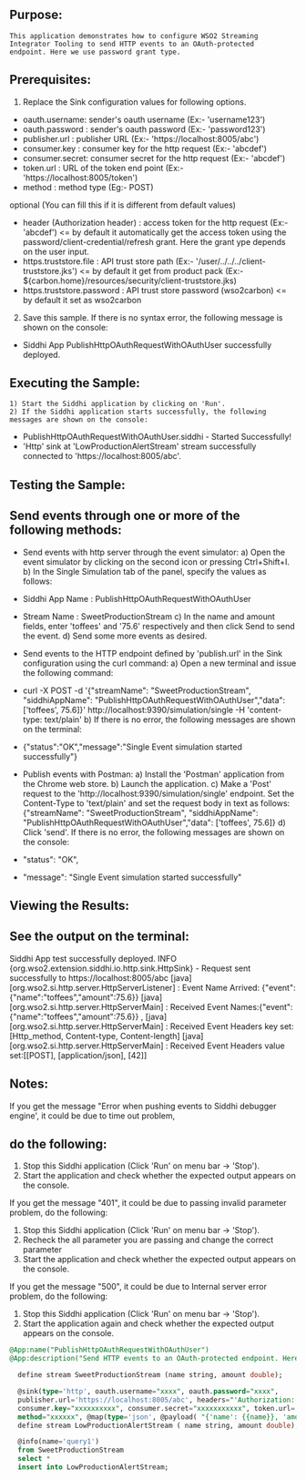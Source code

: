 
## Purpose:
	This application demonstrates how to configure WSO2 Streaming Integrator Tooling to send HTTP events to an OAuth-protected
	endpoint. Here we use password grant type.
## Prerequisites:
1) Replace the Sink configuration values for following options.
- oauth.username: sender's oauth username (Ex:- 'username123')
- oauth.password : sender's oauth password (Ex:- 'password123')
- publisher.url : publisher URL (Ex:- 'https://localhost:8005/abc')
- consumer.key  : consumer key for the http request (Ex:- 'abcdef')
- consumer.secret: consumer secret for the http request (Ex:- 'abcdef')
- token.url     : URL of the token end point (Ex:- 'https://localhost:8005/token')
- method        : method type (Eg:- POST)

optional (You can fill this if it is different from default values)
- header (Authorization header)  : access token for the http request (Ex:- 'abcdef') <= by default
it automatically get the access token using the password/client-credential/refresh grant. Here the grant
ype depends on the user input.
- https.truststore.file : API trust store path (Ex:- '/user/../../../client-truststore.jks') <= by default
it get from product pack (Ex:- ${carbon.home}/resources/security/client-truststore.jks)
- https.truststore.password :  API trust store password (wso2carbon) <= by default it set as wso2carbon

2) Save this sample. If there is no syntax error, the following message is shown on the console:
* Siddhi App PublishHttpOAuthRequestWithOAuthUser successfully deployed.

## Executing the Sample:
	1) Start the Siddhi application by clicking on 'Run'.
	2) If the Siddhi application starts successfully, the following messages are shown on the console:
* PublishHttpOAuthRequestWithOAuthUser.siddhi - Started Successfully!
* 'Http' sink at 'LowProductionAlertStream' stream successfully connected to 'https://localhost:8005/abc'.

## Testing the Sample:
## Send events through one or more of the following methods:
* Send events with http server through the event simulator:
a) Open the event simulator by clicking on the second icon or pressing Ctrl+Shift+I.
	b) In the Single Simulation tab of the panel, specify the values as follows:
* Siddhi App Name  : PublishHttpOAuthRequestWithOAuthUser
* Stream Name     : SweetProductionStream
c) In the name and amount fields, enter 'toffees' and '75.6' respectively and then click Send to send the event.
d) Send some more events as desired.

* Send events to the HTTP endpoint defined by 'publish.url' in the Sink configuration using the curl command:
a) Open a new terminal and issue the following command:
* curl -X POST -d '{"streamName": "SweetProductionStream", "siddhiAppName": "PublishHttpOAuthRequestWithOAuthUser","data": ['toffees', 75.6]}' http://localhost:9390/simulation/single -H 'content-type: text/plain'
b) If there is no error, the following messages are shown on the terminal:
*  {"status":"OK","message":"Single Event simulation started successfully"}

* Publish events with Postman:
a) Install the 'Postman' application from the Chrome web store.
b) Launch the application.
c) Make a 'Post' request to the 'http://localhost:9390/simulation/single' endpoint. Set the Content-Type to 'text/plain' and set the request body in text as follows:
	{"streamName": "SweetProductionStream", "siddhiAppName": "PublishHttpOAuthRequestWithOAuthUser","data": ['toffees', 75.6]}
d) Click 'send'. If there is no error, the following messages are shown on the console:
*  "status": "OK",
*  "message": "Single Event simulation started successfully"

## Viewing the Results:
## See the output on the terminal:
Siddhi App test successfully deployed.
INFO {org.wso2.extension.siddhi.io.http.sink.HttpSink} - Request sent successfully to https://localhost:8005/abc
	  [java] [org.wso2.si.http.server.HttpServerListener] : Event Name Arrived: {"event":{"name":"toffees","amount":75.6}}
[java] [org.wso2.si.http.server.HttpServerMain] : Received Event Names:{"event":{"name":"toffees","amount":75.6}} ,
[java] [org.wso2.si.http.server.HttpServerMain] : Received Event Headers key set:[Http_method, Content-type, Content-length]
[java] [org.wso2.si.http.server.HttpServerMain] : Received Event Headers value set:[[POST], [application/json], [42]]

## Notes:
If you get the message "Error when pushing events to Siddhi debugger engine', it could be due to time out problem,
## do the following:
1) Stop this Siddhi application (Click 'Run' on menu bar -> 'Stop').
2) Start the application and check whether the expected output appears on the console.

If you get the message "401", it could be due to passing invalid parameter problem, do the following:
1) Stop this Siddhi application (Click 'Run' on menu bar -> 'Stop').
2) Recheck the all parameter you are passing and change the correct parameter
3) Start the application and check whether the expected output appears on the console.

If you get the message "500", it could be due to Internal server error problem, do the following:
1) Stop this Siddhi application (Click 'Run' on menu bar -> 'Stop').
2) Start the application again and check whether the expected output appears on the console.


```sql
@App:name("PublishHttpOAuthRequestWithOAuthUser")
@App:description("Send HTTP events to an OAuth-protected endpoint. Here we use password grant type.")

  define stream SweetProductionStream (name string, amount double);

  @sink(type='http', oauth.username="xxxx", oauth.password="xxxx",
  publisher.url='https://localhost:8005/abc', headers="'Authorization:  Bearer xxxxxxxxx'",
  consumer.key="xxxxxxxxxx", consumer.secret="xxxxxxxxxxx", token.url='https://localhost:8005/token',
  method="xxxxxx", @map(type='json', @payload( "{'name': {{name}}, 'amount': {{amount}}}")))
  define stream LowProductionAlertStream ( name string, amount double);

  @info(name='query1')
  from SweetProductionStream
  select *
  insert into LowProductionAlertStream;
```